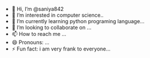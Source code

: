- 👋 Hi, I’m @saniya842 
- 👀 I’m interested in computer science..
- 🌱 I’m currently learning  python programing language...
- 💞️ I’m looking to collaborate on ...
- 📫 How to reach me  ...
- 😄 Pronouns: ...
- ⚡ Fun fact: i am very frank to everyone...

<!---
saniya842/saniya842 is a ✨ special ✨ repository because its `README.md` (this file) appears on your GitHub profile.
You can click the Preview link to take a look at your changes.
--->
